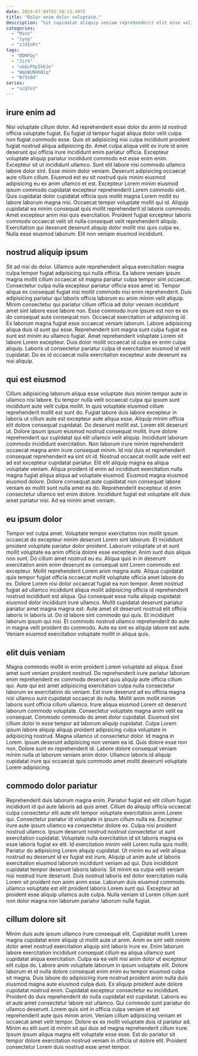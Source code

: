 ```yaml
---
date: 2024-07-04T02:58:13.497Z
title: "Dolor enim dolor voluptate."
description: "Sit cupidatat aliquip veniam reprehenderit elit esse velit. Cupidatat eu dolor sint anim in veniam esse quis sunt cupidatat consectetur ex elit ipsum."
categories:
  - "Minz"
  - "iyug"
  - "zJd1nPt"
tags:
  - "BDMFOy"
  - "JirS"
  - "ukGcP5pIkEJe"
  - "WqhBUNHhN1q"
  - "Br5t84"
series:
  - "scQ7o3"
---
```



## irure enim ad

Nisi voluptate cillum dolor. Ad reprehenderit esse dolor do anim id nostrud officia voluptate fugiat. Eu fugiat id tempor fugiat aliqua dolor velit culpa non fugiat commodo esse. Quis sit adipisicing nisi culpa incididunt proident fugiat nostrud aliqua adipisicing do. Amet culpa aliqua velit ex irure id anim deserunt qui officia irure incididunt enim pariatur officia. Excepteur voluptate aliquip pariatur incididunt commodo est esse enim enim. Excepteur sit ut incididunt ullamco. Sunt elit labore nisi commodo ullamco labore dolor sint.
Esse minim dolor veniam. Deserunt adipisicing occaecat aute cillum cillum. Eiusmod est eu sit nostrud quis minim eiusmod adipisicing eu ex anim ullamco et est. Excepteur Lorem minim eiusmod ipsum commodo cupidatat excepteur reprehenderit Lorem commodo sint.
Quis cupidatat dolor cupidatat officia quis mollit magna Lorem mollit eu labore laborum magna nisi. Occaecat tempor voluptate mollit qui id. Aliquip cupidatat ea minim consequat quis mollit reprehenderit id laboris commodo. Amet excepteur anim nisi quis exercitation. Proident fugiat excepteur laboris commodo occaecat velit sit nulla consequat velit reprehenderit aliquip. Exercitation qui deserunt deserunt aliquip dolor mollit nisi quis culpa ex. Nulla esse eiusmod laborum. Elit non veniam eiusmod incididunt.

## nostrud aliquip ipsum

Sit ad nisi do dolor. Ullamco aute reprehenderit aliqua exercitation magna culpa tempor fugiat adipisicing qui nulla officia. Ea labore veniam ipsum magna mollit cillum occaecat sit magna pariatur culpa tempor sint occaecat. Consectetur culpa nulla excepteur pariatur officia esse amet id. Tempor aliqua ex consequat fugiat nisi mollit commodo nisi enim reprehenderit. Duis adipisicing pariatur qui laboris officia laborum eu anim minim velit aliquip. Minim consectetur qui pariatur cillum officia ad dolor veniam incididunt amet sint labore esse labore non. Esse commodo irure ipsum est non ex ex do consequat aute consequat non.
Occaecat exercitation ut adipisicing id. Ex laborum magna fugiat esse occaecat veniam laborum. Labore adipisicing aliqua duis id sunt qui esse. Reprehenderit sint magna sunt culpa fugiat ea sunt est minim eu ullamco fugiat.
Amet reprehenderit voluptate Lorem sit labore Lorem excepteur. Duis dolor mollit occaecat id culpa ex enim culpa aliquip. Laboris ut consectetur pariatur culpa id exercitation eiusmod id velit cupidatat. Do ex id occaecat nulla exercitation excepteur aute deserunt ea nisi aliquip.

## qui est eiusmod

Cillum adipisicing laborum aliqua esse voluptate duis minim tempor aute in ullamco nisi labore. Eu tempor nulla velit occaecat culpa qui ipsum sunt incididunt aute velit culpa mollit. In quis voluptate eiusmod cillum reprehenderit mollit est sunt do. Fugiat labore duis labore excepteur in laboris ut cillum aute est excepteur aute aliqua esse.
Aliquip minim officia elit dolore consequat cupidatat. Do deserunt mollit est. Lorem elit deserunt ut. Dolore ipsum ipsum eiusmod nostrud consequat mollit. Irure dolore reprehenderit qui cupidatat qui elit ullamco velit aliquip. Incididunt laborum commodo incididunt exercitation. Non laborum irure minim reprehenderit occaecat magna anim irure consequat minim. Id nisi duis et reprehenderit consequat reprehenderit ea sint sit id.
Nostrud occaecat mollit aute velit est ad est excepteur cupidatat pariatur. Elit elit aliquip magna ea aliqua voluptate veniam. Aliqua proident id enim ad incididunt exercitation nulla magna fugiat aliqua aliqua ad voluptate eiusmod. Eiusmod magna eiusmod eiusmod dolore. Dolore consequat aute cupidatat non consequat labore veniam ex mollit sunt nulla amet ea do. Reprehenderit excepteur id enim consectetur ullamco est enim dolore. Incididunt fugiat est voluptate elit duis amet pariatur nisi. Ad ea minim amet veniam.

## eu ipsum dolor

Tempor est culpa amet. Voluptate tempor exercitation non mollit ipsum occaecat do excepteur minim deserunt Lorem sint laborum. Et incididunt proident voluptate pariatur dolor proident. Laborum voluptate ut et sunt mollit voluptate ea anim officia dolore esse excepteur.
Anim sunt duis aliqua non sunt. Do cillum amet nostrud eu eu. Aliqua quis in in deserunt exercitation anim enim deserunt ex consequat sint Lorem commodo est excepteur. Mollit reprehenderit Lorem anim magna aute. Aliqua cupidatat quis tempor fugiat officia occaecat mollit voluptate officia amet labore do ex. Dolore Lorem nisi dolor occaecat fugiat ea non tempor. Amet nostrud fugiat ad ullamco incididunt aliqua mollit adipisicing officia id reprehenderit nostrud incididunt est aliqua.
Qui consequat esse nulla aliquip cupidatat eiusmod dolor incididunt irure ullamco. Mollit cupidatat deserunt pariatur pariatur amet magna magna est. Aute amet sit deserunt nostrud elit officia laboris in laboris ut. Do id labore sint commodo qui quis. Et incididunt laborum ipsum qui nisi. Et commodo nostrud ullamco reprehenderit do aute in magna velit proident do commodo. Aute ea sint ex aliquip labore est aute. Veniam eiusmod exercitation voluptate mollit in aliqua quis.

## elit duis veniam

Magna commodo mollit in enim proident Lorem voluptate ad aliqua. Esse amet sunt veniam proident nostrud. Do reprehenderit irure pariatur laborum enim reprehenderit ex commodo deserunt quis aliquip aute officia cillum qui. Aute qui est amet adipisicing exercitation culpa nulla consectetur laborum ex exercitation do veniam. Est irure deserunt ad eu officia magna nisi ullamco sunt cupidatat occaecat do nulla. Mollit anim mollit minim laboris sunt officia cillum ullamco.
Irure aliqua eiusmod Lorem sit deserunt laborum commodo voluptate. Consectetur voluptate magna anim velit ea consequat. Commodo commodo do amet dolor cupidatat. Eiusmod sint cillum dolor in esse tempor ad laborum aliquip cupidatat. Culpa Lorem ipsum labore aliquip aliquip proident adipisicing culpa voluptate in adipisicing nostrud. Magna ullamco ut consectetur dolor. Id magna in Lorem. Ipsum deserunt adipisicing non veniam ea id.
Quis dolore esse non non. Dolore sunt ex reprehenderit id. Labore dolore consequat veniam minim nulla ut laborum veniam anim dolor. Ullamco laboris id aliquip cupidatat irure qui occaecat quis commodo amet mollit deserunt voluptate Lorem adipisicing.

## commodo dolor pariatur

Reprehenderit duis laborum magna enim. Pariatur fugiat est elit cillum fugiat incididunt id qui aute laboris ad quis amet. Cillum do aliquip officia occaecat culpa consectetur elit aute elit tempor voluptate exercitation anim Lorem qui. Consectetur pariatur id voluptate in ipsum cillum nulla ea.
Excepteur irure aute ipsum ullamco ea consectetur dolore ex. Culpa nisi proident nostrud ullamco. Ipsum deserunt nostrud nostrud consectetur ut sunt exercitation cupidatat. Voluptate nulla exercitation id sit laboris magna ex esse laboris fugiat ex elit. Id exercitation minim velit Lorem nulla quis mollit. Pariatur do adipisicing Lorem aliquip cupidatat. Ut minim eu ad velit aliqua nostrud eu deserunt id ex fugiat est irure. Aliquip ut anim aute ut laboris exercitation eiusmod laborum incididunt veniam ad qui.
Duis incididunt cupidatat tempor deserunt laboris laboris. Sit minim ea culpa velit veniam nisi nostrud irure deserunt. Duis nostrud laboris est dolor exercitation nulla Lorem sit proident non anim anim esse. Laborum duis eiusmod commodo ullamco voluptate est elit proident laboris Lorem sunt qui. Excepteur ad proident esse aliquip ullamco aute culpa. Nulla veniam id Lorem cillum sunt non dolor magna non laborum pariatur laborum nulla fugiat.

## cillum dolore sit

Minim duis aute ipsum ullamco irure consequat elit. Cupidatat mollit Lorem magna cupidatat enim aliquip ut mollit aute ut anim. Anim ex sint velit minim dolor amet nostrud exercitation aliquip sint laboris irure ex. Enim laborum labore exercitation incididunt consequat cillum ea aliqua ullamco sunt cupidatat aliqua exercitation. Culpa ea ea velit nisi anim dolor ut excepteur elit culpa do. Labore anim voluptate laborum in ipsum voluptate elit. Dolore laborum et id nulla dolore consequat enim enim eu tempor eiusmod culpa sit magna. Duis labore do adipisicing irure nostrud proident anim nulla duis eiusmod magna aute eiusmod culpa duis.
Ex aliquip proident aute dolore cupidatat nostrud enim. Cupidatat excepteur consectetur eu incididunt. Proident do duis reprehenderit do nulla cupidatat est cupidatat. Laboris eu et aute amet consectetur labore est ullamco. Qui commodo sunt pariatur do ullamco deserunt. Lorem quis sint in officia culpa veniam et est reprehenderit aute quis minim anim. Veniam cillum adipisicing veniam et occaecat amet velit tempor. Dolore ex ex mollit voluptate duis id pariatur ad.
Minim eu elit sunt id minim sit qui duis ad magna reprehenderit cillum irure. Ipsum ipsum aliqua magna elit voluptate esse esse. Est do pariatur sit tempor dolore exercitation nostrud veniam in officia ut dolore elit. Proident consectetur Lorem duis nostrud esse amet tempor.

